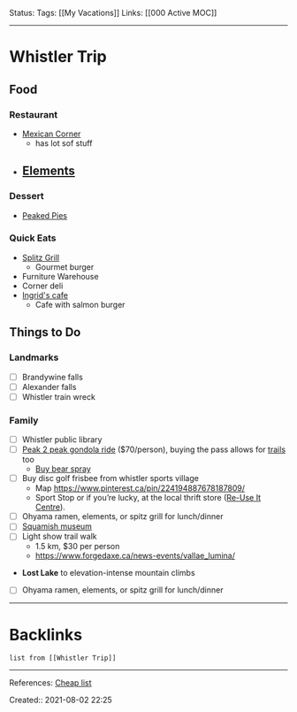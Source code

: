Status: 
Tags: [[My Vacations]]
Links: [[000 Active MOC]]
___
# Whistler Trip
## Food
### Restaurant
- [Mexican Corner](https://www.tripadvisor.ca/Restaurant_Review-g154948-d3340277-Reviews-The_Mexican_Corner_Restaurant-Whistler_British_Columbia.html#photos;aggregationId=101&albumid=101&filter=7&ff=487523777)
	- has lot sof stuff
- [Elements](https://www.tripadvisor.ca/Restaurant_Review-g154948-d684448-Reviews-Elements-Whistler_British_Columbia.html)
	- 
### Dessert
- [Peaked Pies](https://www.tripadvisor.ca/Restaurant_Review-g154948-d4501046-Reviews-Peaked_Pies-Whistler_British_Columbia.html)
### Quick Eats
- [Splitz Grill](https://www.tripadvisor.ca/Restaurant_Review-g154948-d1007897-Reviews-Splitz_Grill-Whistler_British_Columbia.html)
	- Gourmet burger
- Furniture Warehouse
- Corner deli
- [Ingrid's cafe](https://www.tripadvisor.ca/Restaurant_Review-g154948-d763203-Reviews-Ingrid_s_Village_Cafe-Whistler_British_Columbia.html#photos;aggregationId=101&albumid=101&filter=7&ff=210677977)
	- Cafe with salmon burger
## Things to Do
### Landmarks
- [ ] Brandywine falls
- [ ] Alexander falls
- [ ] Whistler train wreck
### Family
- [ ] Whistler public library
- [ ] [Peak 2 peak gondola ride](https://www.whistler.com/activities/peak-to-peak-gondola/) ($70/person), buying the pass allows for [trails](https://www.whistler.ca/culture-recreation/trails) too
	- [Buy bear spray](https://www.reddit.com/r/Whistler/comments/buolk3/where_to_buy_bear_spray/)
- [ ] Buy disc golf frisbee from whistler sports village
	- Map https://www.pinterest.ca/pin/224194887678187809/
	- Sport Stop or if you’re lucky, at the local thrift store ([Re-Use It Centre](https://mywcss.org/re-use-centre/)).
- [ ] Ohyama ramen, elements, or spitz grill for lunch/dinner
- [ ] [Squamish museum](https://slcc.ca/)
- [ ] Light show trail walk
	- 1.5 km, $30 per person
	- https://www.forgedaxe.ca/news-events/vallae_lumina/
- **Lost Lake** to elevation-intense mountain climbs
- [ ] Ohyama ramen, elements, or spitz grill for lunch/dinner
___
# Backlinks
```dataview
list from [[Whistler Trip]]
```
___
References: [Cheap list](https://www.forgedaxe.ca/news-events/cheap-things-to-do-in-whistler/)

Created:: 2021-08-02 22:25
